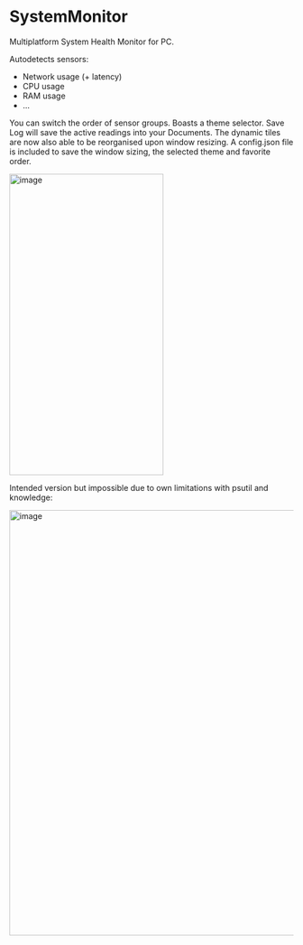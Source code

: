 # SystemMonitor
Multiplatform System Health Monitor for PC.

Autodetects sensors:

- Network usage (+ latency)
- CPU usage
- RAM usage
- ...

You can switch the order of sensor groups. Boasts a theme selector. Save Log will save the active readings into your Documents. The dynamic tiles are now also able to be reorganised upon window resizing.
A config.json file is included to save the window sizing, the selected theme and favorite order.

<img width="273" height="534" alt="image" src="https://github.com/user-attachments/assets/88878669-7a65-4d39-a88f-2180eaa91096" />


Intended version but impossible due to own limitations with psutil and knowledge:

  <img width="556" height="754" alt="image" src="https://github.com/user-attachments/assets/01f561b8-bfb9-43b5-91b3-7e61198855c9" />

